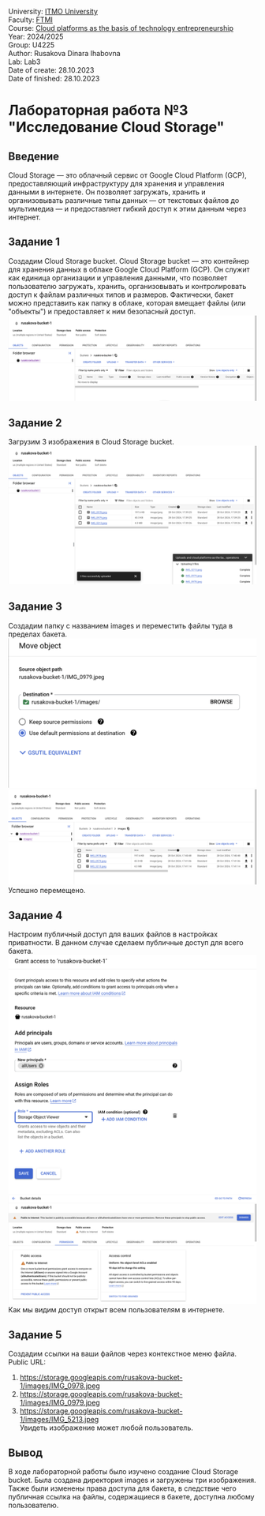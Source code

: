 University: [ITMO University](https://itmo.ru/ru/)  
Faculty: [FTMI](https://fict.itmo.ru)  
Course: [Cloud platforms as the basis of technology entrepreneurship](https://)  
Year: 2024/2025  
Group: U4225  
Author: Rusakova Dinara Ihabovna  
Lab: Lab3  
Date of create: 28.10.2023  
Date of finished: 28.10.2023 


# Лабораторная работа №3 "Исследование Cloud Storage"


## Введение 

Cloud Storage — это облачный сервис от Google Cloud Platform (GCP), предоставляющий инфраструктуру для хранения и управления данными в интернете. Он позволяет загружать, хранить и организовывать различные типы данных — от текстовых файлов до мультимедиа — и предоставляет гибкий доступ к этим данным через интернет.

## Задание 1 
Создадим Cloud Storage bucket. 
Cloud Storage bucket — это контейнер для хранения данных в облаке Google Cloud Platform (GCP). Он служит как единица организации и управления данными, что позволяет пользователю загружать, хранить, организовывать и контролировать доступ к файлам различных типов и размеров. Фактически, бакет можно представить как папку в облаке, которая вмещает файлы (или "объекты") и предоставляет к ним безопасный доступ.
![](/lab3/screenshots/lab3_task1.png)

## Задание 2
Загрузим 3 изображения в Cloud Storage bucket.
![](/lab3/screenshots/lab3_task2.png)

## Задание 3 
Создадим папку с названием images и переместить файлы туда в пределах бакета.
![](/lab3/screenshots/lab3_task3_2.png)
![](/lab3/screenshots/lab3_task3_3.png)
Успешно перемещено.

## Задание 4
Настроим публичный доступ для ваших файлов в настройках приватности. В данном случае сделаем публичные доступ для всего бакета.
![](/lab3/screenshots/lab3_task4.png)
![](/lab3/screenshots/lab3_task4_2.png)
Как мы видим доступ открыт всем пользователям в интернете. 

## Задание 5 
Создадим ссылки на ваши файлов через контекстное меню файла.
Public URL:
1. https://storage.googleapis.com/rusakova-bucket-1/images/IMG_0978.jpeg
2. https://storage.googleapis.com/rusakova-bucket-1/images/IMG_0979.jpeg
3. https://storage.googleapis.com/rusakova-bucket-1/images/IMG_5213.jpeg  
Увидеть изображение может любой пользователь. 

## Вывод
В ходе лабораторной работы было изучено создание Cloud Storage bucket. Была создана директория images и загружены три изображения. Также были изменены права доступа для бакета, в следствие чего публичная ссылка на файлы, содержащиеся в бакете, доступна любому пользователю.







